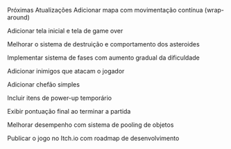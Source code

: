  Próximas Atualizações
Adicionar mapa com movimentação contínua (wrap-around)

Adicionar tela inicial e tela de game over

Melhorar o sistema de destruição e comportamento dos asteroides

Implementar sistema de fases com aumento gradual da dificuldade

Adicionar inimigos que atacam o jogador

Adicionar chefão simples

Incluir itens de power-up temporário

Exibir pontuação final ao terminar a partida

Melhorar desempenho com sistema de pooling de objetos

Publicar o jogo no Itch.io com roadmap de desenvolvimento

